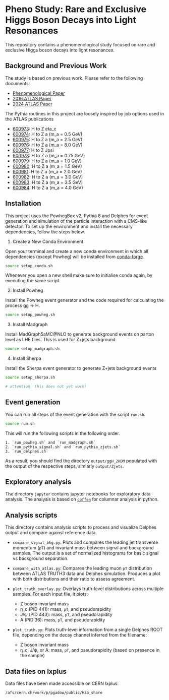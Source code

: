 # Pheno Study: Rare and Exclusive Higgs Boson Decays into Light Resonances

This repository contains a phenomenological study focused on rare and exclusive Higgs boson decays into light resonances. 

## Background and Previous Work

The study is based on previous work. Please refer to the following documents:

- [Phenomenological Paper](https://arxiv.org/pdf/1606.09177)
- [2016 ATLAS Paper](https://arxiv.org/pdf/2004.01678)
- [2024 ATLAS Paper](https://arxiv.org/pdf/2411.16361)


The Pythia routines in this project are loosely inspired by job options used in the ATLAS publications

- [600973](https://gitlab.cern.ch/atlas-physics/pmg/mcjoboptions/-/blob/master/600xxx/600973/mc.PhPy8EG_HZetac.py): H to Z eta_c
- [600974](https://gitlab.cern.ch/atlas-physics/pmg/mcjoboptions/-/blob/master/600xxx/600974/mc.PhPy8EG_HZa_0_5.py):  H to Z a (m_a = 0.5 GeV)
- [600975](https://gitlab.cern.ch/atlas-physics/pmg/mcjoboptions/-/blob/master/600xxx/600975/mc.PhPy8EG_HZa_2_5.py):  H to Z a (m_a = 2.5 GeV)
- [600976](https://gitlab.cern.ch/atlas-physics/pmg/mcjoboptions/-/blob/master/600xxx/600976/mc.PhPy8EG_HZa_8_0.py):  H to Z a (m_a = 8.0 GeV)
- [600977](https://gitlab.cern.ch/atlas-physics/pmg/mcjoboptions/-/blob/master/600xxx/600977/mc.PhPy8EG_HZJpsi.py):  H to Z Jpsi
- [600978](https://gitlab.cern.ch/atlas-physics/pmg/mcjoboptions/-/blob/master/600xxx/600978/mc.PhPy8EG_HZa_0_75.py):  H to Z a (m_a = 0.75 GeV)
- [600979](https://gitlab.cern.ch/atlas-physics/pmg/mcjoboptions/-/blob/master/600xxx/600979/mc.PhPy8EG_HZa_1_0.py):  H to Z a (m_a = 1.0 GeV)
- [600980](https://gitlab.cern.ch/atlas-physics/pmg/mcjoboptions/-/blob/master/600xxx/600980/mc.PhPy8EG_HZa_1_5.py):  H to Z a (m_a = 1.5 GeV)
- [600981](https://gitlab.cern.ch/atlas-physics/pmg/mcjoboptions/-/blob/master/600xxx/600981/mc.PhPy8EG_HZa_2_0.py):  H to Z a (m_a = 2.0 GeV)
- [600982](https://gitlab.cern.ch/atlas-physics/pmg/mcjoboptions/-/blob/master/600xxx/600982/mc.PhPy8EG_HZa_3_0.py):  H to Z a (m_a = 3.0 GeV)
- [600983](https://gitlab.cern.ch/atlas-physics/pmg/mcjoboptions/-/blob/master/600xxx/600983/mc.PhPy8EG_HZa_3_5.py):  H to Z a (m_a = 3.5 GeV)
- [600984](https://gitlab.cern.ch/atlas-physics/pmg/mcjoboptions/-/blob/master/600xxx/600984/mc.PhPy8EG_HZa_4_0.py):  H to Z a (m_a = 4.0 GeV)


## Installation

This project uses the PowhegBox v2, Pythia 8 and Delphes for event generation and simulation of the particle interaction with a CMS-like detector.
To set up the environment and install the necessary dependencies, follow the steps below.

1. Create a New Conda Environment

Open your terminal and create a new conda environment in which all dependencies (except Powheg) will be installed from [conda-forge](https://conda-forge.org).

```bash
source setup_conda.sh
```

Whenever you open a new shell make sure to initialise conda again, by executing the same script.

2. Install Powheg

Install the Powheg event generator and the code required for calculating the process gg -> H.

```bash
source setup_powheg.sh
```

3. Install Madgraph

Install MadGraph5aMC@NLO to generate background events on parton level as LHE files. This is used for Z+jets background.

```bash
source setup_madgraph.sh
```

4. Install Sherpa

Install the Sherpa event generator to generate Z+jets background events

```bash
source setup_sherpa.sh

# attention, this does not yet work!
```

## Event generation

You can run all steps of the event generation with the script `run.sh`.

```bash
source run.sh
```

This will run the following scripts in the following order.

    1. `run_powheg.sh` and `run_madgraph.sh`
    2. `run_pythia_signal.sh` and `run_pythia_zjets.sh`
    3. `run_delphes.sh`

As a result, you should find the directory `output/ggH_2HDM` populated with the output of the respective steps, simiarly `output/Zjets`.

## Exploratory analysis

The directory `jupyter` contains jupyter notebooks for exploratory data analysis.
The analysis is based on [`coffea`](https://coffea-hep.readthedocs.io/en/latest/) for columnar analysis in python.

## Analysis scripts

This directory contains analysis scripts to process and visualize Delphes output and compare against reference data.

- `compare_signal_bkg.py`: Plots and compares the leading jet transverse momentum (`pT`) and invariant mass between signal and background samples. The output is a set of normalized histograms for basic signal vs background separation.

- `compare_with_atlas.py`: Compares the leading muon `pT` distribution between ATLAS TRUTH3 data and Delphes simulation. Produces a plot with both distributions and their ratio to assess agreement.

- `plot_truth_overlay.py`: Overlays truth-level distributions across multiple samples. For each input file, it plots:
    - Z boson invariant mass
    - η_c (PID 441): mass, `pT`, and pseudorapidity
    - J/ψ (PID 443): mass, `pT`, and pseudorapidity
    - A (PID 36): mass, `pT`, and pseudorapidity

- `plot_truth.py`: Plots truth-level information from a single Delphes ROOT file, depending on the decay channel inferred from the filename:
    - Z boson invariant mass
    - η_c, J/ψ, or A: mass, `pT`, and pseudorapidity (based on presence in the sample)


## Data files on lxplus

Data files have been made accessible on CERN lxplus:

```bash
/afs/cern.ch/work/p/pgadow/public/HZa_share
```
